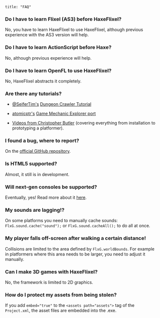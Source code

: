 ```
title: "FAQ"
```

### Do I have to learn Flixel (AS3) before HaxeFlixel?
No, you have to learn HaxeFlixel to use HaxeFlixel, although previous experience with the AS3 version will help.

### Do I have to learn ActionScript before Haxe?
No, although previous experience will help.

### Do I have to learn OpenFL to use HaxeFlixel?
No, HaxeFlixel abstracts it completely.

### Are there any tutorials?

- [@SeiferTim's](https://twitter.com/SeiferTim) [Dungeon Crawler Tutorial](http://haxeflixel.com/documentation/tutorials/)

- [atomicptr's](https://github.com/atomicptr/GameMechanicExplorer-HaxeFlixel) [Game Mechanic Explorer port](http://gme.qr9.de/)

- [Videos from Christopher Butler](https://www.youtube.com/watch?v=LpKvSPwHOP8&list=PLi0ypjD5PcV9xdjycW0hYi_HD297012tE)
(covering everything from installation to prototyping a platformer).

### I found a bug, where to report?
On the [official GitHub repository](https://github.com/HaxeFlixel/flixel/issues).

### Is HTML5 supported?
Almost, it still is in development.

### Will next-gen consoles be supported?
Eventually, yes! Read more about it [here](https://groups.google.com/d/topic/haxeflixel/NUOpgGUKMvE/discussion).

### My sounds are lagging!?
On some platforms you need to manually cache sounds: `FlxG.sound.cache("sound");` or `FlxG.sound.cacheAll();` to do all at once.

### My player falls off-screen after walking a certain distance!
Collisions are limited to the area defined by `FlxG.worldBounds`. For example in platformers where this area needs to be larger, you need to adjust it manually.

### Can I make 3D games with HaxeFlixel?
No, the framework is limited to 2D graphics.

### How do I protect my assets from being stolen?
If you add `embed="true"` to the `<assets path="assets">` tag of the `Project.xml`, the asset files are embedded into the .exe.
